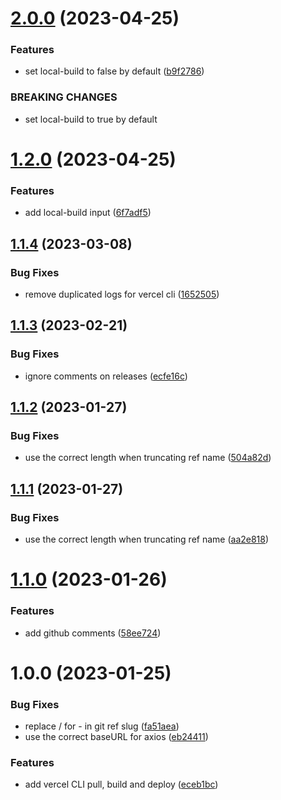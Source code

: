 # [2.0.0](https://github.com/MeltStudio/melt-action-vercel/compare/v1.2.0...v2.0.0) (2023-04-25)


### Features

* set local-build to false by default ([b9f2786](https://github.com/MeltStudio/melt-action-vercel/commit/b9f2786d87d2590ddec022863cc880ab75cf7fec))


### BREAKING CHANGES

* set local-build to true by default

# [1.2.0](https://github.com/MeltStudio/melt-action-vercel/compare/v1.1.4...v1.2.0) (2023-04-25)


### Features

* add local-build input ([6f7adf5](https://github.com/MeltStudio/melt-action-vercel/commit/6f7adf5b0ebc190f6a69d9e455fdb27f369180c9))

## [1.1.4](https://github.com/MeltStudio/melt-action-vercel/compare/v1.1.3...v1.1.4) (2023-03-08)


### Bug Fixes

* remove duplicated logs for vercel cli ([1652505](https://github.com/MeltStudio/melt-action-vercel/commit/1652505bdf5c8502ac536ee9277189c6dc65f7a3))

## [1.1.3](https://github.com/MeltStudio/melt-action-vercel/compare/v1.1.2...v1.1.3) (2023-02-21)


### Bug Fixes

* ignore comments on releases ([ecfe16c](https://github.com/MeltStudio/melt-action-vercel/commit/ecfe16c7c7b79d3641d65435000bfb31fcc30069))

## [1.1.2](https://github.com/MeltStudio/melt-action-vercel/compare/v1.1.1...v1.1.2) (2023-01-27)


### Bug Fixes

* use the correct length when truncating ref name ([504a82d](https://github.com/MeltStudio/melt-action-vercel/commit/504a82d066734aa3d0e982d92e29ed9be3c78fd3))

## [1.1.1](https://github.com/MeltStudio/melt-action-vercel/compare/v1.1.0...v1.1.1) (2023-01-27)


### Bug Fixes

* use the correct length when truncating ref name ([aa2e818](https://github.com/MeltStudio/melt-action-vercel/commit/aa2e8181d66719409bc03aa337236467bf9a570b))

# [1.1.0](https://github.com/MeltStudio/melt-action-vercel/compare/v1.0.0...v1.1.0) (2023-01-26)


### Features

* add github comments ([58ee724](https://github.com/MeltStudio/melt-action-vercel/commit/58ee72441a1074be9c74bdbaffff3749117d419a))

# 1.0.0 (2023-01-25)


### Bug Fixes

* replace / for - in git ref slug ([fa51aea](https://github.com/MeltStudio/melt-action-vercel/commit/fa51aea996a76b29e8af14139b76fc616be5a469))
* use the correct baseURL for axios ([eb24411](https://github.com/MeltStudio/melt-action-vercel/commit/eb24411b90c9da8e83bf14a1a016491b4efcb034))


### Features

* add vercel CLI pull, build and deploy ([eceb1bc](https://github.com/MeltStudio/melt-action-vercel/commit/eceb1bc50e03fbba42972a177fafdeca6ce296a7))
